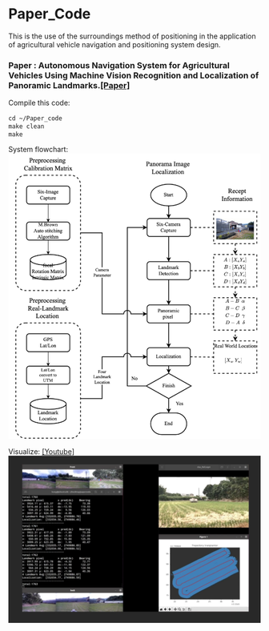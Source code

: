 # Paper_Code
This is the use of the surroundings method of positioning in the application of agricultural vehicle navigation and positioning system design.
### Paper : Autonomous Navigation System for Agricultural Vehicles Using Machine Vision Recognition and Localization of Panoramic Landmarks.[[Paper]](https://ieeexplore.ieee.org/abstract/document/10035633?casa_token=9H64xyJdCiUAAAAA:s2Fxy8YwPiGoYtihxNaaGyvJPQgB0nIumLedsUOLyAC3xxchGNR8-o-RgjRVVx5ykeCmq-ZeWA)
Compile this code:

```
cd ~/Paper_code
make clean
make
```

System flowchart:
![flowchart](./flowchart.jpg)

Visualize:
[[Youtube]](https://www.youtube.com/watch?v=GgkYmTRFHzA)
![vido](./video.png)

